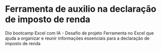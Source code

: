 # Ferramenta de auxilio na declaração de imposto de renda

Dio bootcamp Excel com IA - Desafio de projeto 
Ferramenta no Excel que ajuda a organizar e reunir informações essenciais para a declaração de imposto de renda
